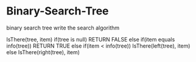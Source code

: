 # Binary-Search-Tree
binary search tree write the search algorithm

IsThere(tree, item)
if(tree is null)
  RETURN FALSE
else
  if(item equals info(tree))
    RETURN TRUE
  else
    if(item < info(tree))
      IsThere(left(tree), item)
    else
      IsThere(right(tree), item)
    
